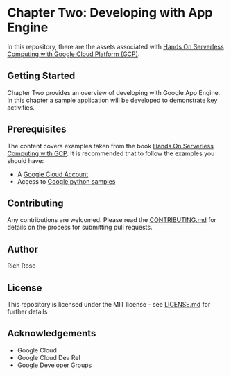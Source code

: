 # Chapter Two: Developing with App Engine

In this repository, there are the assets associated with [Hands On Serverless Computing with Google Cloud Platform (GCP)](TBC).

## Getting Started

Chapter Two provides an overview of developing with Google App Engine. In this chapter a sample application will be developed to demonstrate key activities.

## Prerequisites

The content covers examples taken from the book [Hands On Serverless Computing with GCP](). It is recommended that to follow the examples you should have:

* A [Google Cloud Account](https://cloud.google.com)
* Access to [Google python samples](https://github.com/GoogleCloudPlatform/python-docs-samples)


## Contributing

Any contributions are welcomed. Please read the [CONTRIBUTING.md](TBC) for details on the process for submitting pull requests.

## Author

Rich Rose

## License

This repository is licensed under the MIT license - see [LICENSE.md](TBC) for further details

## Acknowledgements

* Google Cloud
* Google Cloud Dev Rel
* Google Developer Groups


